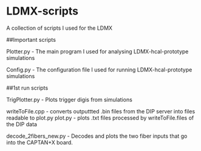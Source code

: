 # LDMX-scripts
A collection of scripts I used for the LDMX

##Important scripts

Plotter.py - The main program I used for analysing LDMX-hcal-prototype simulations

Config.py  - The configuration file I used for running LDMX-hcal-prototype simulations

##1st run scripts

TrigPlotter.py - Plots trigger digis from simulations

writeToFile.cpp - converts outputtted .bin files from the DIP server into files readable to plot.py
plot.py - plots .txt files processed by writeToFile.files of the DIP data

decode_2fibers_new.py - Decodes and plots the two fiber inputs that go into the CAPTAN+X board.


